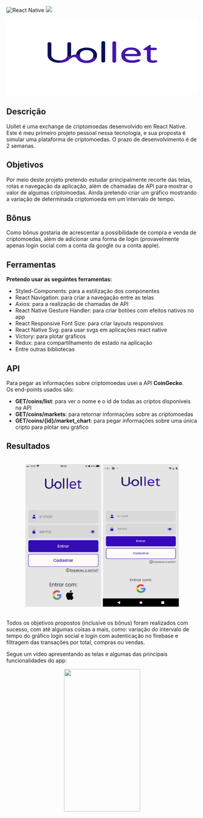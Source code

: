![React Native](https://img.shields.io/badge/react_native-%2320232a.svg?style=for-the-badge&logo=react&logoColor=%2361DAFB)
<img src="https://img.shields.io/badge/Expo-1B1F23?style=for-the-badge&logo=expo&logoColor=white">

<div align="center" ><img alt="Logo Uollet" width="1000"  height="200" src="./src/assets/logo-uollet.svg"></div>

<h2>Descrição</h2>
<p>Uollet é uma exchange de criptomoedas desenvolvido em React Native.<br>
Este é meu primeiro projeto pessoal nessa tecnologia, e sua proposta é simular uma plataforma de criptomoedas. O prazo de desenvolvimento é de 2 semanas.</p>

<h2>Objetivos</h2>
<p>Por meio deste projeto pretendo estudar principalmente recorte das telas, rotas e navegação da aplicação, além de chamadas de API para mostrar o valor de algumas criptomoedas. Ainda pretendo criar um gráfico mostrando a variação de determinada criptomoeda em um intervalo de tempo.</p>

<h2>Bônus</h2>
<p>Como bônus gostaria de acrescentar a possibilidade de compra e venda de criptomoedas, além de adicionar uma forma de login (provavelmente apenas login social com a conta da google ou a conta apple).</p>

<h2>Ferramentas</h2>
<p><strong>Pretendo usar as seguintes ferramentas:</strong></p>
<ul>
  <li>Styled-Components: para a estilização dos componentes</li>
  <li>React Navigation: para criar a navegação entre as telas</li>
  <li>Axios: para a realização de chamadas de API</li>
  <li>React Native Gesture Handler: para criar botões com efeitos nativos no app</li>
  <li>React Responsive Font Size: para criar layouts responsivos</li>
  <li>React Native Svg: para usar svgs em aplicações react native</li>
  <li>Victory: para plotar gráficos</li>
  <li>Redux: para compartilhamento de estado na aplicação</li>
  <li>Entre outras bibliotecas</li>
</ul>

<h2>API</h2>
<p>Para pegar as informações sobre criptomoedas usei a API <strong>CoinGecko</strong>.<br>
Os end-points usados são:</p>
<ul>
  <li><strong>GET/coins/list</strong>: para ver o nome e o id de todas as criptos disponíveis na API</li>
  <li><strong>GET/coins/markets</strong>: para retornar informações sobre as criptomoedas</li>
  <li><strong>GET/coins/{id}/market_chart</strong>: para pegar informações sobre uma única cripto para plotar seu gráfico</li>
</ul>

<h2>Resultados</h2>
</br>
<div align="center">
  <img width="200px" height="375px" src="./src/assets/Login-iOS.jpg">
  <img width="200px" height="375px" src="./src/assets/Login-Android.png">
</div>
</br>
<p>Todos os objetivos propostos (inclusive os bônus) foram realizados com sucesso, com até algumas coisas a mais, como: variação do intervalo de tempo do gráfico login social e login com autenticação no firebase e filtragem das transações por total, compras ou vendas.</p>
<p>Segue um vídeo apresentando as telas e algumas das principais funcionalidades do app:</p>
<div align="center"><img width="200px" height="375px" src="./src/assets/Uollet-Video.gif"></div>

